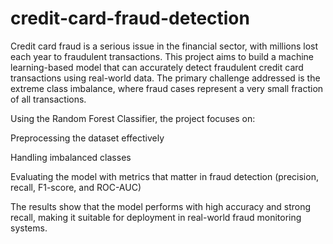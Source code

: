 # credit-card-fraud-detection
Credit card fraud is a serious issue in the financial sector, with millions lost each year to fraudulent transactions. This project aims to build a machine learning-based model that can accurately detect fraudulent credit card transactions using real-world data. The primary challenge addressed is the extreme class imbalance, where fraud cases represent a very small fraction of all transactions.

Using the Random Forest Classifier, the project focuses on:

Preprocessing the dataset effectively

Handling imbalanced classes

Evaluating the model with metrics that matter in fraud detection (precision, recall, F1-score, and ROC-AUC)

The results show that the model performs with high accuracy and strong recall, making it suitable for deployment in real-world fraud monitoring systems.
